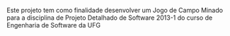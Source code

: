 Este projeto tem como finalidade desenvolver um Jogo de Campo Minado para a disciplina de Projeto Detalhado de Software 2013-1 do curso de Engenharia de Software da UFG